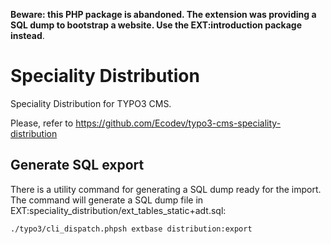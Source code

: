 **Beware: this PHP package is abandoned. The extension was providing a SQL dump to bootstrap a website. Use the EXT:introduction package instead**.

Speciality Distribution
=======================

Speciality Distribution for TYPO3 CMS.

Please, refer to https://github.com/Ecodev/typo3-cms-speciality-distribution

Generate SQL export
-------------------

There is a utility command for generating a SQL dump ready for the import. 
The command will generate a SQL dump file in EXT:speciality_distribution/ext_tables_static+adt.sql:

```sh
./typo3/cli_dispatch.phpsh extbase distribution:export
```
